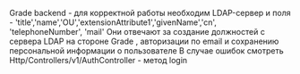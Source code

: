 



Grade backend - для корректной работы необходим LDAP-сервер и поля -
'title','name','OU','extensionAttribute1','givenName','cn', 'telephoneNumber', 'mail'
Они отвечают за создание должностей с сервера LDAP на стороне Grade , авторизации по email и сохранению персональной информации о пользователе
В случае ошибок смотреть Http/Controllers/v1/AuthController - метод login
    
